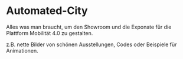 # Automated-City
Alles was man braucht, um den Showroom und die Exponate für die Plattform Mobilität 4.0 zu gestalten.

z.B. nette Bilder von schönen Ausstellungen, Codes oder Beispiele für Animationen.
